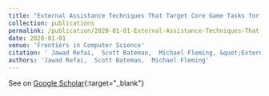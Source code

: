 ```yaml
---
title: "External Assistance Techniques That Target Core Game Tasks for Balancing Game Difficulty"
collection: publications
permalink: /publication/2020-01-01-External-Assistance-Techniques-That-Target-Core-Game-Tasks-for-Balancing-Game-Difficulty
date: 2020-01-01
venue: 'Frontiers in Computer Science'
citation: ' Jawad Refai,  Scott Bateman,  Michael Fleming, &quot;External Assistance Techniques That Target Core Game Tasks for Balancing Game Difficulty.&quot; Frontiers in Computer Science, 2020.'
authors: 'Jawad Refai,  Scott Bateman,  Michael Fleming'
---
```

See on [Google Scholar](https://scholar.google.com/scholar?q=External+Assistance+Techniques+That+Target+Core+Game+Tasks+for+Balancing+Game+Difficulty){:target="_blank"}